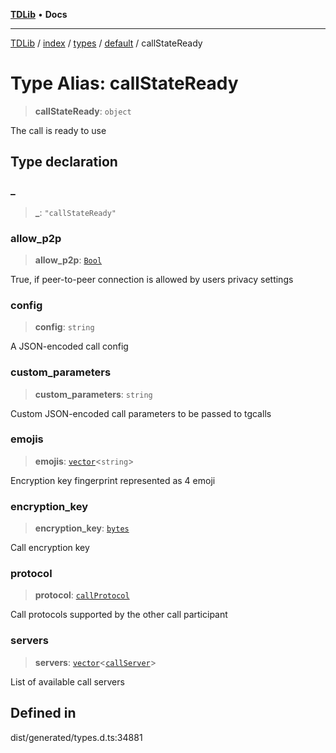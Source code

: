 [**TDLib**](../../../../../../README.md) • **Docs**

***

[TDLib](../../../../../../modules.md) / [index](../../../../../README.md) / [types](../../../README.md) / [default](../README.md) / callStateReady

# Type Alias: callStateReady

> **callStateReady**: `object`

The call is ready to use

## Type declaration

### \_

> **\_**: `"callStateReady"`

### allow\_p2p

> **allow\_p2p**: [`Bool`](Bool.md)

True, if peer-to-peer connection is allowed by users privacy settings

### config

> **config**: `string`

A JSON-encoded call config

### custom\_parameters

> **custom\_parameters**: `string`

Custom JSON-encoded call parameters to be passed to tgcalls

### emojis

> **emojis**: [`vector`](vector.md)\<`string`\>

Encryption key fingerprint represented as 4 emoji

### encryption\_key

> **encryption\_key**: [`bytes`](bytes-1.md)

Call encryption key

### protocol

> **protocol**: [`callProtocol`](callProtocol-1.md)

Call protocols supported by the other call participant

### servers

> **servers**: [`vector`](vector.md)\<[`callServer`](callServer-1.md)\>

List of available call servers

## Defined in

dist/generated/types.d.ts:34881

